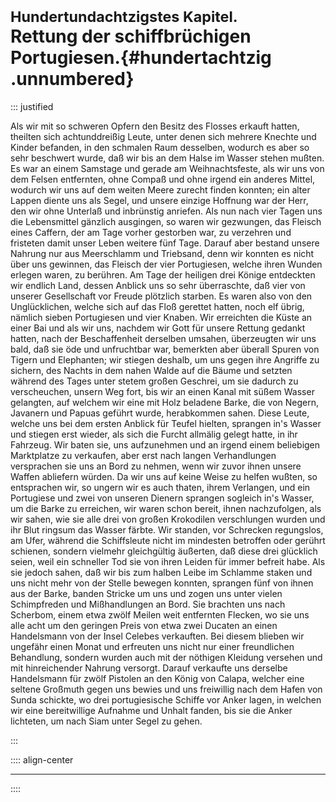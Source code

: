# <small>Hundertundachtzigstes Kapitel.</small><br />Rettung der schiffbrüchigen Portugiesen.{#hundertachtzig .unnumbered}

::: justified

Als wir mit so schweren Opfern den Besitz des Flosses erkauft hatten, theilten
sich achtunddreißig Leute, unter denen sich mehrere Knechte und Kinder befanden,
in den schmalen Raum desselben, wodurch es aber so sehr beschwert wurde, daß wir
bis an dem Halse im Wasser stehen mußten. Es war an einem Samstage und gerade am
Weihnachtsfeste, als wir uns von dem Felsen entfernten, ohne Compaß und ohne
irgend ein anderes Mittel, wodurch wir uns auf dem weiten Meere zurecht finden
konnten; ein alter Lappen diente uns als Segel, und unsere einzige Hoffnung war
der Herr, den wir ohne Unterlaß und inbrünstig anriefen. Als nun nach vier Tagen
uns die Lebensmittel gänzlich ausgingen, so waren wir gezwungen, das Fleisch
eines Caffern, der am Tage vorher gestorben war, zu verzehren und fristeten
damit unser Leben weitere fünf Tage. Darauf aber bestand unsere Nahrung nur aus
Meerschlamm und Triebsand, denn wir konnten es nicht über uns gewinnen, das
Fleisch der vier Portugiesen, welche ihren Wunden erlegen waren, zu berühren. Am
Tage der heiligen drei Könige entdeckten wir endlich Land, dessen Anblick uns so
sehr überraschte, daß vier von unserer Gesellschaft vor Freude plötzlich
starben. Es waren also von den Unglücklichen, welche sich auf das Floß gerettet
hatten, noch elf übrig, nämlich sieben Portugiesen und vier Knaben. Wir
erreichten die Küste an einer Bai und als wir uns, nachdem wir Gott für unsere
Rettung gedankt hatten, nach der Beschaffenheit derselben umsahen, überzeugten
wir uns bald, daß sie öde und unfruchtbar war, bemerkten aber überall Spuren von
Tigern und Elephanten; wir stiegen deshalb, um uns gegen ihre Angriffe zu
sichern, des Nachts in dem nahen Walde auf die Bäume und setzten während des
Tages unter stetem großen Geschrei, um sie dadurch zu verscheuchen, unsern Weg
fort, bis wir an einen Kanal mit süßem Wasser gelangten, auf welchem wir eine
mit Holz beladene Barke, die von Negern, Javanern und Papuas geführt wurde,
herabkommen sahen. Diese Leute, welche uns bei dem ersten Anblick für Teufel
hielten, sprangen in's Wasser und stiegen erst wieder, als sich die Furcht
allmälig gelegt hatte, in ihr Fahrzeug. Wir baten sie, uns aufzunehmen und an
irgend einem beliebigen Marktplatze zu verkaufen, aber erst nach langen
Verhandlungen versprachen sie uns an Bord zu nehmen, wenn wir zuvor ihnen unsere
Waffen abliefern würden. Da wir uns auf keine Weise zu helfen wußten, so
entsprachen wir, so ungern wir es auch thaten, ihrem Verlangen, und ein
Portugiese und zwei von unseren Dienern sprangen sogleich in's Wasser, um die
Barke zu erreichen, wir waren schon bereit, ihnen nachzufolgen, als wir sahen,
wie sie alle drei von großen Krokodilen verschlungen wurden und ihr Blut ringsum
das Wasser färbte. Wir standen, vor Schrecken regungslos, am Ufer, während die
Schiffsleute nicht im mindesten betroffen oder gerührt schienen, sondern
vielmehr gleichgültig äußerten, daß diese drei glücklich seien, weil ein
schneller Tod sie von ihren Leiden für immer befreit habe. Als sie jedoch sahen,
daß wir bis zum halben Leibe im Schlamme staken und uns nicht mehr von der
Stelle bewegen konnten, sprangen fünf von ihnen aus der Barke, banden Stricke um
uns und zogen uns unter vielen Schimpfreden und Mißhandlungen an Bord. Sie
brachten uns nach Scherbom, einem etwa zwölf Meilen weit entfernten Flecken, wo
sie uns alle acht um den geringen Preis von etwa zwei Ducaten an einen
Handelsmann von der Insel Celebes verkauften. Bei diesem blieben wir ungefähr
einen Monat und erfreuten uns nicht nur einer freundlichen Behandlung, sondern
wurden auch mit der nöthigen Kleidung versehen und mit hinreichender Nahrung
versorgt. Darauf verkaufte uns derselbe Handelsmann für zwölf Pistolen an den
König von Calapa, welcher eine seltene Großmuth gegen uns bewies und uns
freiwillig nach dem Hafen von Sunda schickte, wo drei portugiesische Schiffe vor
Anker lagen, in welchen wir eine bereitwillige Aufnahme und Unhalt fanden, bis
sie die Anker lichteten, um nach Siam unter Segel zu gehen.

:::

:::: align-center
****
::::
